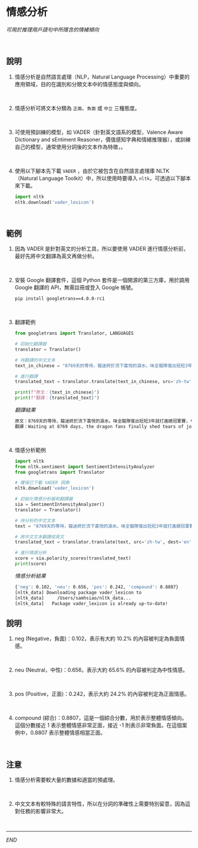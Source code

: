 # 情感分析

_可用於推理用戶語句中所隱含的情緒傾向_

<br>

## 說明

1. 情感分析是自然語言處理（NLP，Natural Language Processing）中重要的應用領域，目的在識別和分類文本中的情感態度與傾向。

<br>

2. 情感分析可將文本分類為 `正面`、`負面` 或 `中立` 三種態度。

<br>

3. 可使用預訓練的模型，如 VADER（針對英文語系的模型，Valence Aware Dictionary and sEntiment Reasoner，價值感知字典和情緒推理器），或訓練自己的模型，通常使用分詞後的文本作為特徵，。

<br>

4. 使用以下腳本先下載 `VADER` ，由於它被包含在自然語言處理庫 NLTK（Natural Language Toolkit）中，所以使用時要導入 `nltk`，可透過以下腳本來下載。

    ```python
    import nltk
    nltk.download('vader_lexicon')
    ```

<br>

## 範例

1. 因為 VADER 是針對英文的分析工具，所以要使用 VADER 進行情感分析前，最好先將中文翻譯為英文再做分析。

<br>

2. 安裝 Google 翻譯套件，這個 Python 套件是一個開源的第三方庫，用於調用 Google 翻譯的 API，無需註冊或登入 Google 帳號。

    ```bash
    pip install googletrans==4.0.0-rc1
    ```

<br>

3. 翻譯範例

    ```python
    from googletrans import Translator, LANGUAGES

    # 初始化翻譯器
    translator = Translator()

    # 待翻譯的中文文本
    text_in_chinese = "8769天的等待，龍迷終於流下喜悅的淚水。味全龍隊復出短短3年就打進總冠軍賽，今晚在第7戰以6：3擊敗樂天桃猿隊拿下隊史第5冠，天母棒球場漫天鮮紅色彩帶飛舞，補起了中斷20年的歲月，追平新軍最速奪冠紀錄。"

    # 進行翻譯
    translated_text = translator.translate(text_in_chinese, src='zh-tw', dest='en').text

    print(f"原文：{text_in_chinese}")
    print(f"翻譯：{translated_text}")
    ```
    _翻譯結果_
    ```bash
    原文：8769天的等待，龍迷終於流下喜悅的淚水。味全龍隊復出短短3年就打進總冠軍賽，今晚在第7戰以6：3擊敗樂天桃猿隊拿下隊史第5冠，天母棒球場漫天鮮紅色彩帶飛舞，補起了中斷20年的歲月，追平新軍最速奪冠紀錄。
    翻譯：Waiting at 8769 days, the dragon fans finally shed tears of joy.The Weiquan Dragon team reached the championship in just 3 years. Tonight, in the 7th game, defeated the Lotte Peach Ape team in 6: 3 to win the 5th championship of the team history. After 20 years of interruption, he tied the new army to win the championship.
    ```
<br>

4. 情感分析範例

    ```python
    import nltk
    from nltk.sentiment import SentimentIntensityAnalyzer
    from googletrans import Translator

    # 確保已下載 VADER 詞典
    nltk.download('vader_lexicon')

    # 初始化情感分析器和翻譯器
    sia = SentimentIntensityAnalyzer()
    translator = Translator()

    # 待分析的中文文本
    text = "8769天的等待，龍迷終於流下喜悅的淚水。味全龍隊復出短短3年就打進總冠軍賽，今晚在第7戰以6：3擊敗樂天桃猿隊拿下隊史第5冠，天母棒球場漫天鮮紅色彩帶飛舞，補起了中斷20年的歲月，追平新軍最速奪冠紀錄。"

    # 將中文文本翻譯成英文
    translated_text = translator.translate(text, src='zh-tw', dest='en').text

    # 進行情感分析
    score = sia.polarity_scores(translated_text)
    print(score)
    ```
    _情感分析結果_
    ```bash
    {'neg': 0.102, 'neu': 0.656, 'pos': 0.242, 'compound': 0.8807}
    [nltk_data] Downloading package vader_lexicon to
    [nltk_data]     /Users/samhsiao/nltk_data...
    [nltk_data]   Package vader_lexicon is already up-to-date!
    ```

## 說明

1. neg (Negative，負面)：0.102，表示有大約 10.2% 的內容被判定為負面情感。

<br>

2. neu (Neutral，中性)：0.656，表示大約 65.6% 的內容被判定為中性情感。

<br>

3. pos (Positive，正面)：0.242，表示大約 24.2% 的內容被判定為正面情感。

<br>

4. compound (綜合)：0.8807，這是一個綜合分數，用於表示整體情感傾向。這個分數接近 1 表示整體情感非常正面，接近 -1 則表示非常負面。在這個案例中，0.8807 表示整體情感相當正面。

<br>

## 注意

1. 情感分析需要較大量的數據和適當的預處理。

<br>

2. 中文文本有較特殊的語言特性，所以在分詞的準確性上需要特別留意，因為這對任務的影響非常大。

<br>


---

_END_